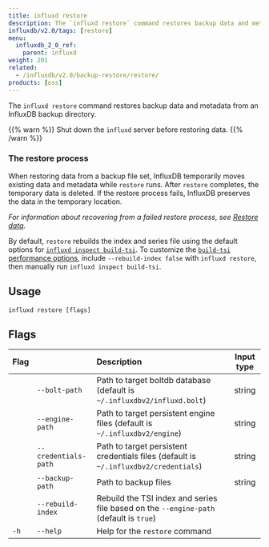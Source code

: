 ```yaml
---
title: influxd restore
description: The `influxd restore` command restores backup data and metadata from an InfluxDB backup directory.
influxdb/v2.0/tags: [restore]
menu:
  influxdb_2_0_ref:
    parent: influxd
weight: 201
related:
  - /influxdb/v2.0/backup-restore/restore/
products: [oss]
---
```


The `influxd restore` command restores backup data and metadata from an InfluxDB backup directory.

{{% warn %}}
Shut down the `influxd` server before restoring data.
{{% /warn %}}

### The restore process
When restoring data from a backup file set, InfluxDB temporarily moves existing
data and metadata while `restore` runs.
After `restore` completes, the temporary data is deleted.
If the restore process fails, InfluxDB preserves the data in the temporary location.

_For information about recovering from a failed restore process, see
[Restore data](/influxdb/v2.0/backup-restore/restore/#recover-from-a-failed-restore)._

By default, `restore` rebuilds the index and series file using the default options
for [`influxd inspect build-tsi`](/influxdb/v2.0/reference/cli/influxd/inspect/build-tsi/).
To customize the [`build-tsi` performance options](/influxdb/v2.0/reference/cli/influxd/inspect/build-tsi/#adjust-performance),
include `--rebuild-index false` with `influxd restore`, then manually run `influxd inspect build-tsi`.

## Usage

```
influxd restore [flags]
```

## Flags

| Flag |                      | Description                                                                            | Input type |
|:---- |:---                  |:-----------                                                                            |:----------:|
|      | `--bolt-path`        | Path to target boltdb database (default is `~/.influxdbv2/influxd.bolt`)               | string     |
|      | `--engine-path`      | Path to target persistent engine files (default is `~/.influxdbv2/engine`)             | string     |
|      | `--credentials-path` | Path to target persistent credentials files (default is `~/.influxdbv2/credentials`)   | string     |
|      | `--backup-path`      | Path to backup files                                                                   | string     |
|      | `--rebuild-index`    | Rebuild the TSI index and series file based on the `--engine-path` (default is `true`) |            |
| `-h` | `--help`             | Help for the `restore` command                                                         |            |
